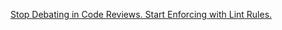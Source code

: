 [Stop Debating in Code Reviews. Start Enforcing with Lint Rules.](https://proandroiddev.com/stop-debating-in-code-reviews-start-enforcing-with-lint-rules-6632c907ea94)
